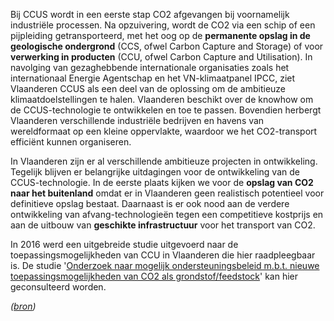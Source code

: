 Bij CCUS wordt in een eerste stap CO2 afgevangen bij voornamelijk industriële processen. Na opzuivering, wordt de CO2 via een schip of een pijpleiding getransporteerd, met het oog op de **permanente opslag in de geologische ondergrond** (CCS, ofwel Carbon Capture and Storage) of voor **verwerking in producten** (CCU, ofwel Carbon Capture and Utilisation). In navolging van gezaghebbende internationale organisaties zoals het internationaal Energie Agentschap en het VN-klimaatpanel IPCC, ziet Vlaanderen CCUS als een deel van de oplossing om de ambitieuze klimaatdoelstellingen te halen. Vlaanderen beschikt over de knowhow om de CCUS-technologie te ontwikkelen en toe te passen. Bovendien herbergt Vlaanderen verschillende industriële bedrijven en havens van wereldformaat op een kleine oppervlakte, waardoor we het CO2-transport efficiënt kunnen organiseren.

In Vlaanderen zijn er al verschillende ambitieuze projecten in ontwikkeling. Tegelijk blijven er belangrijke uitdagingen voor de ontwikkeling van de CCUS-technologie. In de eerste plaats kijken we voor de **opslag van CO2 naar het buitenland** omdat er in Vlaanderen geen realistisch potentieel voor definitieve opslag bestaat. Daarnaast is er ook nood aan de verdere ontwikkeling van afvang-technologieën tegen een competitieve kostprijs en aan de uitbouw van **geschikte infrastructuur** voor het transport van CO2.

In 2016 werd een uitgebreide studie uitgevoerd naar de toepassingsmogelijkheden van CCU in Vlaanderen die hier raadpleegbaar is. De studie '[Onderzoek naar mogelijk ondersteuningsbeleid m.b.t. nieuwe toepassingsmogelijkheden van CO2 als grondstof/feedstock](https://assets.vlaanderen.be/image/upload/v1659014528/Onderzoek_naar_mogelijk_ondersteuningsbeleid_m.b.t._nieuwe_toepassingsmogelijkheden_van_CO2_als_grondstof_of_feedstock_cabj4g.pdf)' kan hier geconsulteerd worden.

*([bron](https://www.vlaanderen.be/veka/energie-en-klimaatbeleid/energie-en-klimaatbeleid-voor-ondernemingen/carbon-capture-utilisation-and-storage-ccus))*
